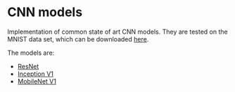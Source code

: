 # CNN modelsImplementation of common state of art CNN models. They are tested on the MNIST data set, which can be downloaded [here](https://www.kaggle.com/c/digit-recognizer).The models are:- [ResNet](https://arxiv.org/abs/1512.03385) - [Inception V1](https://arxiv.org/abs/1409.4842)- [MobileNet V1](https://arxiv.org/abs/1704.04861)